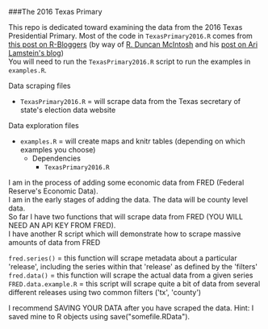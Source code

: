 ###The 2016 Texas Primary

This repo is dedicated toward examining the data from the 2016 Texas Presidential Primary. Most of the code in `TexasPrimary2016.R` comes from [this post on R-Bloggers](http://www.r-bloggers.com/mapping-election-results-with-r-and-choroplethr/) (by way of [R. Duncan McIntosh](http://rduncanmcintosh.com/) and his [post on Ari Lamstein's blog](http://www.arilamstein.com/blog/2016/03/21/mapping-election-results-r-choroplethr/))  
You will need to run the `TexasPrimary2016.R` script to run the examples in `examples.R`.

Data scraping files
* `TexasPrimary2016.R` = will scrape data from the Texas secretary of state's election data website

Data exploration files
* `examples.R` = will create maps and knitr tables (depending on which examples you choose)
  * Dependencies
    * `TexasPrimary2016.R`

I am in the process of adding some economic data from FRED (Federal Reserve's Economic Data).  
I am in the early stages of adding the data. The data will be county level data.    
So far I have two functions that will scrape data from FRED (YOU WILL NEED AN API KEY FROM FRED).  
I have another R script which will demonstrate how to scrape massive amounts of data from FRED

`fred.series()` = this function will scrape metadata about a particular 'release', including the series within that 'release' as defined by the 'filters'  
`fred.data()` = this function will scrape the actual data from a given series
`FRED.data.example.R` = this script will scrape quite a bit of data from several different releases using two common filters ('tx', 'county')  

I recommend SAVING YOUR DATA after you have scraped the data. Hint: I saved mine to R objects using save("somefile.RData").